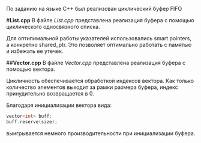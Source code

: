 По заданию на языке C++ был реализован циклический буфер FIFO

#**List.cpp**
В файле *List.cpp* представлена реализация буфера с помощью циклического односвязного списка.

Для оптипимальной работы указателей использовались smart pointers, а конкретно shared_ptr. 
Это позволяет оптимально работать с памятью и избежать ее утечек.


##**Vector.cpp**
В файле *Vector.cpp* представлена реализация буфера с помощью вектора.

Цикличность обеспечивается обработкой индексов вектора. Как только количество элементов выходит за рамки размера буфера,
индекс принудительно возвращается в 0.

Благодаря инициализации вектора вида:
```cpp
vector<int> buff;
buff.reserve(size);
```
выигрывается немного производительности при инициализации буфера.